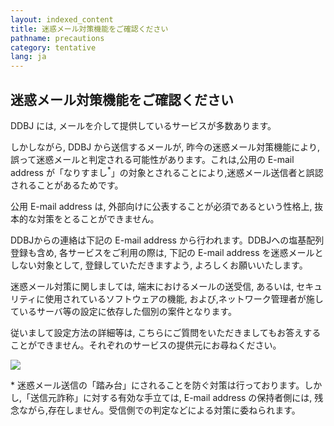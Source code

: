 ```yaml
---
layout: indexed_content
title: 迷惑メール対策機能をご確認ください
pathname: precautions
category: tentative
lang: ja
---
```


## 迷惑メール対策機能をご確認ください

DDBJ には, メールを介して提供しているサービスが多数あります。

しかしながら, DDBJ から送信するメールが, 昨今の迷惑メール対策機能により, 誤って迷惑メールと判定される可能性があります。これは,公用の E-mail address が「なりすまし<span class="red"><sup>\*</sup></span>」の対象とされることにより,迷惑メール送信者と誤認されることがあるためです。

公用 E-mail address は, 外部向けに公表することが必須であるという性格上, 抜本的な対策をとることができません。

DDBJからの連絡は下記の E-mail address から行われます。DDBJへの塩基配列登録も含め, 各サービスをご利用の際は, 下記の E-mail address を迷惑メールとしない対象として, 登録していただきますよう, よろしくお願いいたします。

迷惑メール対策に関しましては, 端末におけるメールの送受信, あるいは, セキュリティに使用されているソフトウェアの機能, および,ネットワーク管理者が施しているサーバ等の設定に依存した個別の案件となります。

従いまして設定方法の詳細等は, こちらにご質問をいただきましてもお答えすることができません。それぞれのサービスの提供元にお尋ねください。

![]({{site.baseurl}}/assets/images/center/ad_non-spam-j.gif)

<span class="red">\*</span> 迷惑メール送信の「踏み台」にされることを防ぐ対策は行っております。しかし,「送信元詐称」に対する有効な手立ては, E-mail address の保持者側には, 残念ながら,存在しません。受信側での判定などによる対策に委ねられます。
